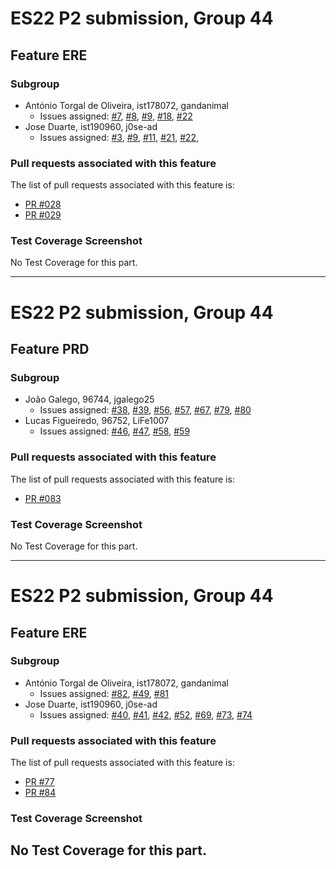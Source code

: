 # ES22 P2 submission, Group 44

## Feature ERE

### Subgroup
- António Torgal de Oliveira, ist178072, gandanimal
    + Issues assigned: [#7](https://github.com/tecnico-softeng-2022/es22-44/projects/1#card-79148815), [#8](https://github.com/tecnico-softeng-2022/es22-44/projects/1#card-79148852), [#9](https://github.com/tecnico-softeng-2022/es22-44/projects/1#card-79185098), [#18](https://github.com/tecnico-softeng-2022/es22-44/projects/1#card-79148682), [#22](https://github.com/tecnico-softeng-2022/es22-44/projects/1#card-79289342)
- Jose Duarte, ist190960, j0se-ad
    + Issues assigned: [#3](https://github.com/tecnico-softeng-2022/es22-44/projects/1#card-79154504), [#9](https://github.com/tecnico-softeng-2022/es22-44/projects/1#card-79185098), [#11](https://github.com/tecnico-softeng-2022/es22-44/projects/1#card-79148498), [#21](https://github.com/tecnico-softeng-2022/es22-44/projects/1#card-79148833), [#22](https://github.com/tecnico-softeng-2022/es22-44/projects/1#card-79289342),

### Pull requests associated with this feature

The list of pull requests associated with this feature is:

- [PR #028](https://github.com/tecnico-softeng-2022/es22-44/pull/28)
- [PR #029](https://github.com/tecnico-softeng-2022/es22-44/pull/29)




### Test Coverage Screenshot

No Test Coverage for this part.

---

# ES22 P2 submission, Group 44

## Feature PRD

### Subgroup
 - João Galego, 96744, jgalego25
   + Issues assigned: [#38](https://github.com/tecnico-softeng-2022/es22-44/issues/38), [#39](https://github.com/tecnico-softeng-2022/es22-44/issues/39), [#56](https://github.com/tecnico-softeng-2022/es22-44/issues/56), [#57](https://github.com/tecnico-softeng-2022/es22-44/issues/57), [#67](https://github.com/tecnico-softeng-2022/es22-44/issues/67), [#79](https://github.com/tecnico-softeng-2022/es22-44/issues/79), [#80](https://github.com/tecnico-softeng-2022/es22-44/issues/80)
 - Lucas Figueiredo, 96752, LiFe1007
   + Issues assigned: [#46](https://github.com/tecnico-softeng-2022/es22-44/issues/46), [#47](https://github.com/tecnico-softeng-2022/es22-44/issues/47), [#58](https://github.com/tecnico-softeng-2022/es22-44/issues/58), [#59](https://github.com/tecnico-softeng-2022/es22-44/issues/59)


### Pull requests associated with this feature

The list of pull requests associated with this feature is:

 - [PR #083](https://github.com/tecnico-softeng-2022/es22-44/pull/83)


### Test Coverage Screenshot

No Test Coverage for this part.

---

# ES22 P2 submission, Group 44

## Feature ERE

### Subgroup
- António Torgal de Oliveira, ist178072, gandanimal
    + Issues assigned: [#82](https://github.com/tecnico-softeng-2022/es22-44/projects/2#card-79855331), [#49](https://github.com/tecnico-softeng-2022/es22-44/projects/2#card-79854939), [#81](https://github.com/tecnico-softeng-2022/es22-44/projects/2#card-79855390)
- Jose Duarte, ist190960, j0se-ad
    + Issues assigned: [#40](https://github.com/tecnico-softeng-2022/es22-44/projects/2#card-79854921), [#41](https://github.com/tecnico-softeng-2022/es22-44/projects/2#card-79855010), [#42](https://github.com/tecnico-softeng-2022/es22-44/projects/2#card-79854999), [#52](https://github.com/tecnico-softeng-2022/es22-44/projects/2#card-79855291), [#69](https://github.com/tecnico-softeng-2022/es22-44/projects/2#card-79855374), [#73](https://github.com/tecnico-softeng-2022/es22-44/projects/2#card-79855349), [#74](https://github.com/tecnico-softeng-2022/es22-44/projects/2#card-79855403)

### Pull requests associated with this feature

The list of pull requests associated with this feature is:

- [PR #77](https://github.com/tecnico-softeng-2022/es22-44/pull/77)
- [PR #84](https://github.com/tecnico-softeng-2022/es22-44/pull/84)




### Test Coverage Screenshot

No Test Coverage for this part.
----
